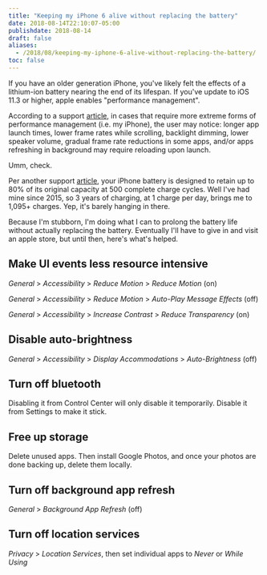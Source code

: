 ```yaml
---
title: "Keeping my iPhone 6 alive without replacing the battery"
date: 2018-08-14T22:10:07-05:00
publishdate: 2018-08-14
draft: false
aliases:
  - /2018/08/keeping-my-iphone-6-alive-without-replacing-the-battery/
toc: false
---
```


If you have an older generation iPhone, you've likely felt the effects of a lithium-ion battery nearing the end of its lifespan. If you've update to iOS 11.3 or higher, apple enables "performance management". 

According to a support [article](https://support.apple.com/en-us/HT208387), in cases that require more extreme forms of performance management (i.e. my iPhone), the user may notice: longer app launch times, lower frame rates while scrolling, backlight dimming, lower speaker volume, gradual frame rate reductions in some apps, and/or apps refreshing in background may require reloading upon launch. 

Umm, check.

Per another support [article](https://www.apple.com/batteries/service-and-recycling/), your iPhone battery is designed to retain up to 80% of its original capacity at 500 complete charge cycles. Well I've had mine since 2015, so 3 years of charging, at 1 charge per day, brings me to 1,095+ charges. Yep, it's barely hanging in there. 

Because I'm stubborn, I'm doing what I can to prolong the battery life without actually replacing the battery. Eventually I'll have to give in and visit an apple store, but until then, here's what's helped. 

## Make UI events less resource intensive

_General_ > _Accessibility_ > _Reduce Motion_ > _Reduce Motion_ (on)

_General_ > _Accessibility_ > _Reduce Motion_ > _Auto-Play Message Effects_ (off)

_General_ > _Accessibility_ > _Increase Contrast_ > _Reduce Transparency_ (on)

## Disable auto-brightness

_General_ > _Accessibility_ > _Display Accommodations_ > _Auto-Brightness_ (off)

## Turn off bluetooth 

Disabling it from Control Center will only disable it temporarily. Disable it from Settings to make it stick. 

## Free up storage 

Delete unused apps. Then install Google Photos, and once your photos are done backing up, delete them locally. 

## Turn off background app refresh 

_General_ > _Background App Refresh_ (off)

## Turn off location services

_Privacy_ > _Location Services_, then set individual apps to _Never_ or _While Using_
